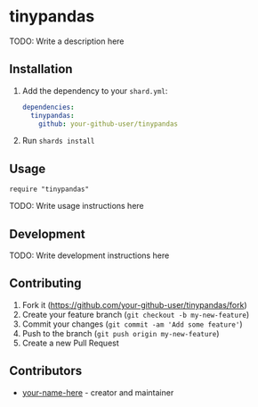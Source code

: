 # tinypandas

TODO: Write a description here

## Installation

1. Add the dependency to your `shard.yml`:

   ```yaml
   dependencies:
     tinypandas:
       github: your-github-user/tinypandas
   ```

2. Run `shards install`

## Usage

```crystal
require "tinypandas"
```

TODO: Write usage instructions here

## Development

TODO: Write development instructions here

## Contributing

1. Fork it (<https://github.com/your-github-user/tinypandas/fork>)
2. Create your feature branch (`git checkout -b my-new-feature`)
3. Commit your changes (`git commit -am 'Add some feature'`)
4. Push to the branch (`git push origin my-new-feature`)
5. Create a new Pull Request

## Contributors

- [your-name-here](https://github.com/your-github-user) - creator and maintainer
